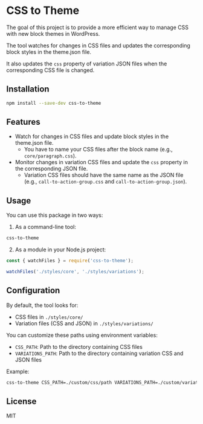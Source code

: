 # CSS to Theme

The goal of this project is to provide a more efficient way to manage CSS with new block themes in WordPress. 

The tool watches for changes in CSS files and updates the corresponding block styles in the theme.json file.

It also updates the `css` property of variation JSON files when the corresponding CSS file is changed.

## Installation

```bash
npm install --save-dev css-to-theme
```

## Features

- Watch for changes in CSS files and update block styles in the theme.json file.
  - You have to name your CSS files after the block name (e.g., `core/paragraph.css`).
- Monitor changes in variation CSS files and update the `css` property in the corresponding JSON file.
  - Variation CSS files should have the same name as the JSON file (e.g., `call-to-action-group.css` and `call-to-action-group.json`).


## Usage

You can use this package in two ways:

1. As a command-line tool:

```bash
css-to-theme
```

2. As a module in your Node.js project:

```javascript
const { watchFiles } = require('css-to-theme');

watchFiles('./styles/core', './styles/variations');
```

## Configuration

By default, the tool looks for:
- CSS files in `./styles/core/`
- Variation files (CSS and JSON) in `./styles/variations/`

You can customize these paths using environment variables:

- `CSS_PATH`: Path to the directory containing CSS files
- `VARIATIONS_PATH`: Path to the directory containing variation CSS and JSON files

Example:

```bash
css-to-theme CSS_PATH=./custom/css/path VARIATIONS_PATH=./custom/variations/path 
```

## License

MIT
